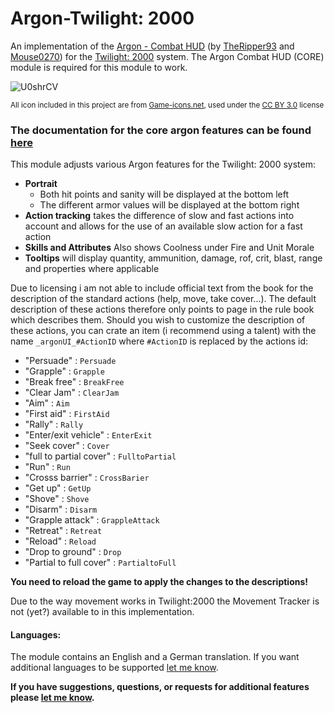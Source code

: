 # Argon-Twilight: 2000
An implementation of the [Argon - Combat HUD](https://foundryvtt.com/packages/enhancedcombathud) (by [TheRipper93](https://theripper93.com/) and [Mouse0270](https://github.com/mouse0270)) for the [Twilight: 2000](https://foundryvtt.com/packages/t2k4e) system. The Argon Combat HUD (CORE) module is required for this module to work.

![U0shrCV](https://github.com/Saibot393/enhancedcombathud-t2k4e/assets/137942782/dadd189c-87aa-4046-894c-8be1c45fbc0d)

<sup>All icon included in this project are from [Game-icons.net](game-icons.net), used under the [CC BY 3.0](https://creativecommons.org/licenses/by/3.0/) license</sup>

### The documentation for the core argon features can be found [here](https://api.theripper93.com/modulewiki/enhancedcombathud/free)

This module adjusts various Argon features for the Twilight: 2000 system:
- **Portrait**
    - Both hit points and sanity will be displayed at the bottom left
    - The different armor values will be displayed at the bottom right
- **Action tracking** takes the difference of slow and fast actions into account and allows for the use of an available slow action for a fast action
- **Skills and Attributes** Also shows Coolness under Fire and Unit Morale
- **Tooltips** will display quantity, ammunition, damage, rof, crit, blast, range and properties where applicable

Due to licensing i am not able to include official text from the book for the description of the standard actions (help, move, take cover...). The default description of these actions therefore only points to page in the rule book which describes them. Should you wish to customize the description of these actions, you can crate an item (i recommend using a talent) with the name `_argonUI_#ActionID` where `#ActionID` is replaced by the actions id:
- "Persuade" : `Persuade`
- "Grapple" : `Grapple`
- "Break free" : `BreakFree`
- "Clear Jam" : `ClearJam`
- "Aim" : `Aim`
- "First aid" : `FirstAid`
- "Rally" : `Rally`
- "Enter/exit vehicle" : `EnterExit`
- "Seek cover" : `Cover`
- "full to partial cover" : `FulltoPartial`
- "Run" : `Run`
- "Crosss barrier" : `CrossBarier`
- "Get up" : `GetUp`
- "Shove" : `Shove`
- "Disarm" : `Disarm`
- "Grapple attack" : `GrappleAttack`
- "Retreat" : `Retreat`
- "Reload" : `Reload`
- "Drop to ground" : `Drop`
- "Partial to full cover" : `PartialtoFull`

**You need to reload the game to apply the changes to the descriptions!**

Due to the way movement works in Twilight:2000 the Movement Tracker is not (yet?) available to in this implementation.

#### Languages:

The module contains an English and a German translation. If you want additional languages to be supported [let me know](https://github.com/Saibot393/enhancedcombathud-t2k4e/issues).

**If you have suggestions, questions, or requests for additional features please [let me know](https://github.com/Saibot393/enhancedcombathud-t2k4e/issues).**
